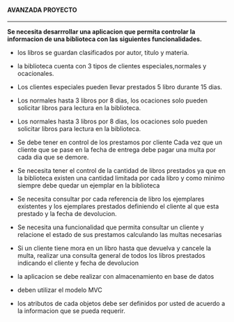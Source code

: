 #### <i class="icon-hdd"></i> **AVANZADA PROYECTO** 
---------------------    


**Se necesita desarrrollar una aplicacion que permita controlar la informacion de una 
biblioteca con las siguientes funcionalidades.**
 

 - los libros se guardan clasificados por autor, titulo y materia.
 
 - la biblioteca cuenta con 3 tipos de clientes especiales,normales y ocacionales.
 
 - Los clientes especiales pueden llevar prestados 5 libro durante 15 dias. 
 
 - Los normales hasta 3 libros por 8 dias, los ocaciones solo pueden solicitar libros para lectura en la biblioteca. 
 
 - Los normales hasta 3 libros por 8 dias, los ocaciones solo pueden solicitar libros para lectura en la biblioteca. 
 
 - Se debe tener en control de los prestamos por cliente Cada vez que un cliente que se pase en la fecha de entrega debe pagar una multa por cada dia que se demore. 
 
 - Se necesita tener el control de la cantidad de libros prestados ya que en la biblioteca existen una cantidad limitada por cada libro y como minimo siempre debe quedar un ejemplar en la biblioteca  
 
 - Se necesita consultar por cada referencia de libro  los ejemplares existentes y los ejemplares prestados definiendo el cliente al que esta prestado y la fecha de devolucion. 
 
 - Se necesita una funcionalidad que permita consultar un cliente y relacione el estado de sus prestamos calculando las multas necesarias 
 
 - Si un cliente tiene mora en un libro hasta que devuelva y cancele la multa, realizar una consulta general de todos los libros prestados indicando el cliente y fecha de devolucion 
 
 - la aplicacion se debe realizar con almacenamiento en base de datos 
 
 - deben utilizar el modelo MVC 
 
 - los atributos de cada objetos debe ser definidos por usted de acuerdo a la informacion que se pueda requerir. 

